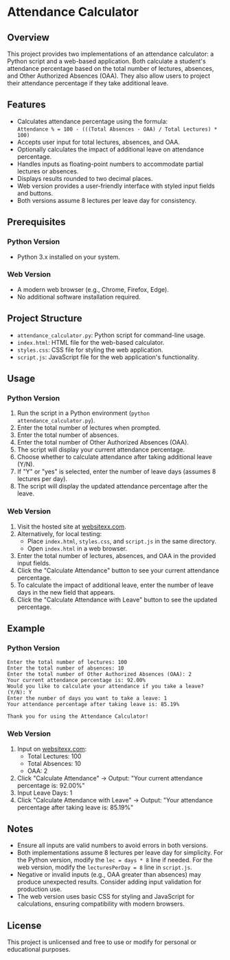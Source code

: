 # Attendance Calculator

## Overview
This project provides two implementations of an attendance calculator: a Python script and a web-based application. Both calculate a student's attendance percentage based on the total number of lectures, absences, and Other Authorized Absences (OAA). They also allow users to project their attendance percentage if they take additional leave.

## Features
- Calculates attendance percentage using the formula:  
  `Attendance % = 100 - (((Total Absences - OAA) / Total Lectures) * 100)`
- Accepts user input for total lectures, absences, and OAA.
- Optionally calculates the impact of additional leave on attendance percentage.
- Handles inputs as floating-point numbers to accommodate partial lectures or absences.
- Displays results rounded to two decimal places.
- Web version provides a user-friendly interface with styled input fields and buttons.
- Both versions assume 8 lectures per leave day for consistency.

## Prerequisites
### Python Version
- Python 3.x installed on your system.

### Web Version
- A modern web browser (e.g., Chrome, Firefox, Edge).
- No additional software installation required.

## Project Structure
- `attendance_calculator.py`: Python script for command-line usage.
- `index.html`: HTML file for the web-based calculator.
- `styles.css`: CSS file for styling the web application.
- `script.js`: JavaScript file for the web application's functionality.

## Usage
### Python Version
1. Run the script in a Python environment (`python attendance_calculator.py`).
2. Enter the total number of lectures when prompted.
3. Enter the total number of absences.
4. Enter the total number of Other Authorized Absences (OAA).
5. The script will display your current attendance percentage.
6. Choose whether to calculate attendance after taking additional leave (Y/N).
7. If "Y" or "yes" is selected, enter the number of leave days (assumes 8 lectures per day).
8. The script will display the updated attendance percentage after the leave.

### Web Version
1. Visit the hosted site at [websitexx.com](http://websitexx.com).
2. Alternatively, for local testing:
   - Place `index.html`, `styles.css`, and `script.js` in the same directory.
   - Open `index.html` in a web browser.
3. Enter the total number of lectures, absences, and OAA in the provided input fields.
4. Click the "Calculate Attendance" button to see your current attendance percentage.
5. To calculate the impact of additional leave, enter the number of leave days in the new field that appears.
6. Click the "Calculate Attendance with Leave" button to see the updated percentage.

## Example
### Python Version
```plaintext
Enter the total number of lectures: 100
Enter the total number of absences: 10
Enter the total number of Other Authorized Absences (OAA): 2
Your current attendance percentage is: 92.00%
Would you like to calculate your attendance if you take a leave? (Y/N): Y
Enter the number of days you want to take a leave: 1
Your attendance percentage after taking leave is: 85.19%

Thank you for using the Attendance Calculator!
```

### Web Version
1. Input on [websitexx.com](http://websitexx.com):
   - Total Lectures: 100
   - Total Absences: 10
   - OAA: 2
2. Click "Calculate Attendance" → Output: "Your current attendance percentage is: 92.00%"
3. Input Leave Days: 1
4. Click "Calculate Attendance with Leave" → Output: "Your attendance percentage after taking leave is: 85.19%"

## Notes
- Ensure all inputs are valid numbers to avoid errors in both versions.
- Both implementations assume 8 lectures per leave day for simplicity. For the Python version, modify the `lec = days * 8` line if needed. For the web version, modify the `lecturesPerDay = 8` line in `script.js`.
- Negative or invalid inputs (e.g., OAA greater than absences) may produce unexpected results. Consider adding input validation for production use.
- The web version uses basic CSS for styling and JavaScript for calculations, ensuring compatibility with modern browsers.

## License
This project is unlicensed and free to use or modify for personal or educational purposes.
